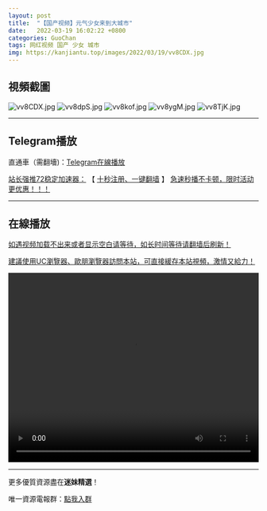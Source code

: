 ```yaml
---
layout: post
title:  "【国产视频】元气少女来到大城市"
date:   2022-03-19 16:02:22 +0800
categories: GuoChan
tags: 网红视频 国产 少女 城市
img: https://kanjiantu.top/images/2022/03/19/vv8CDX.jpg
---
```



## 視頻截圖

![vv8CDX.jpg](https://kanjiantu.top/images/2022/03/19/vv8CDX.jpg)
![vv8dpS.jpg](https://kanjiantu.top/images/2022/03/19/vv8dpS.jpg)
![vv8kof.jpg](https://kanjiantu.top/images/2022/03/19/vv8kof.jpg)
![vv8ygM.jpg](https://kanjiantu.top/images/2022/03/19/vv8ygM.jpg)
![vv8TjK.jpg](https://kanjiantu.top/images/2022/03/19/vv8TjK.jpg)

* * *
## Telegram播放

直通車（需翻墻)：[Telegram在線播放](https://t.me/mimeijingxuan/240)

<u>站长强推72稳定加速器：</u> 【 [十秒注册、一键翻墙](https://72vpn.xyz/#/register?code=mimei) 】
<u>  急速秒播不卡顿，限时活动更优惠！！！</u>
* * *
## 在線播放
<u>如遇视频加载不出来或者显示空白请等待，如长时间等待请翻墙后刷新！</u>

<u>建議使用UC瀏覽器、歐朋瀏覽器訪問本站，可直接緩存本站視頻，激情又給力！</u>
<center><video src="https://cdn.publer.io/uploads/videos/62421185db27975e38c8af61/688a53591fe6f25a5e2b2046a38fb49f.mp4" width="100%" height="380px" controls="controls"></video></center>

* * *
更多優質資源盡在**迷妹精選**！

唯一資源電報群：[點我入群](https://t.me/mimeijingxuan)


